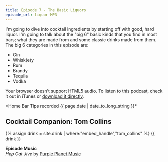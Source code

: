 ```yaml
---
title: Episode 7 - The Basic Liquors
episode_url: liquor-MP3
---
```


I'm going to dive into cocktail ingredients by starting off with good, hard liquor. I'm going to talk about the "big 6" basic kinds that you find in most bars; what they are made from and some classic drinks made from them. The big 6 categories in this episode are:

- Gin
- Whisk(e)y
- Rum
- Brandy
- Tequila
- Vodka

<div class="player">
<amp-audio width="auto"
  height="32"
  src="//traffic.libsyn.com/homebartips/{{ page.episode_url }}.mp3">
  <div fallback>
    <p>Your browser doesn’t support HTML5 audio. To listen to this podcast, check it out in iTunes or <a href="//traffic.libsyn.com/homebartips/{{ page.episode_url }}.mp3">download it directly</a>.</p>
  </div>
</amp-audio>
*Home Bar Tips recorded <time datetime="{{ page.date | date: "%F %R" }}">{{ page.date | date_to_long_string }}</time>*
</div>

## Cocktail Companion: Tom Collins
{% assign drink = site.drink | where:"embed_handle","tom_collins" %}
{{ drink }}

**Episode Music**  
*Hep Cat Jive* by [Purple Planet Music](purple-planet.com)
